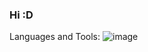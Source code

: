 ### Hi :D


Languages and Tools:
![image](https://user-images.githubusercontent.com/90936654/140652251-c2c424e5-500c-4722-9a52-b665bd1ecd6d.png)
